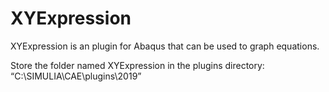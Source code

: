 # XYExpression
XYExpression is an plugin for Abaqus that can be used to graph equations.

Store the folder named XYExpression in the plugins directory: “C:\SIMULIA\CAE\plugins\2019”
